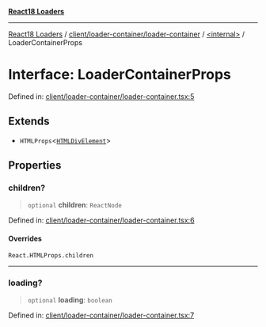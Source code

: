 [**React18 Loaders**](../../../../../README.md)

***

[React18 Loaders](../../../../../modules.md) / [client/loader-container/loader-container](../../README.md) / [\<internal\>](../README.md) / LoaderContainerProps

# Interface: LoaderContainerProps

Defined in: [client/loader-container/loader-container.tsx:5](https://github.com/react18-tools/turborepo-template/blob/ecb9ad63264dbaf9d236cc2affee81a2b4facb34/lib/src/client/loader-container/loader-container.tsx#L5)

## Extends

- `HTMLProps`\<[`HTMLDivElement`](https://developer.mozilla.org/docs/Web/API/HTMLDivElement)\>

## Properties

### children?

> `optional` **children**: `ReactNode`

Defined in: [client/loader-container/loader-container.tsx:6](https://github.com/react18-tools/turborepo-template/blob/ecb9ad63264dbaf9d236cc2affee81a2b4facb34/lib/src/client/loader-container/loader-container.tsx#L6)

#### Overrides

`React.HTMLProps.children`

***

### loading?

> `optional` **loading**: `boolean`

Defined in: [client/loader-container/loader-container.tsx:7](https://github.com/react18-tools/turborepo-template/blob/ecb9ad63264dbaf9d236cc2affee81a2b4facb34/lib/src/client/loader-container/loader-container.tsx#L7)
